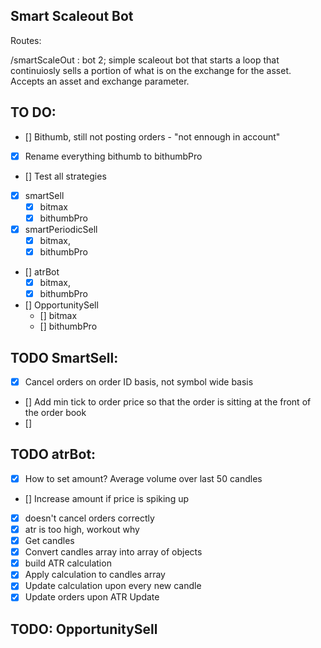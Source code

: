 ## Smart Scaleout Bot

Routes:

/smartScaleOut : bot 2; simple scaleout bot that starts a loop that continuiosly sells a portion of what is on the exchange for the asset. Accepts an asset and exchange parameter.


## TO DO:

 - [] Bithumb, still not posting orders - "not ennough in account"
 - [x] Rename everything bithumb to bithumbPro
 - [] Test all strategies
  - [x] smartSell
    - [x] bitmax
    - [x] bithumbPro
  - [x] smartPeriodicSell
    - [x] bitmax,
    - [x] bithumbPro
  - [] atrBot
    - [x] bitmax,
    - [x] bithumbPro
  - [] OpportunitySell
    - [] bitmax
    - [] bithumbPro

## TODO SmartSell:

- [x] Cancel orders on order ID basis, not symbol wide basis
- [] Add min tick to order price so that the order is sitting at the front of the order book
- [] 

## TODO atrBot:

- [x] How to set amount? Average volume over last 50 candles
- [] Increase amount if price is spiking up
- [x] doesn't cancel orders correctly
- [x] atr is too high, workout why
- [x] Get candles
- [x] Convert candles array into array of objects
- [x] build ATR calculation
- [x] Apply calculation to candles array
- [x] Update calculation upon every new candle
- [x] Update orders upon ATR Update

## TODO: OpportunitySell
